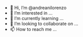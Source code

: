 - 👋 Hi, I’m @andreanilorenzo
- 👀 I’m interested in ...
- 🌱 I’m currently learning ...
- 💞️ I’m looking to collaborate on ...
- 📫 How to reach me ...

<!---
andreanilorenzo/andreanilorenzo is a ✨ special ✨ repository because its `README.md` (this file) appears on your GitHub profile.
You can click the Preview link to take a look at your changes.
--->
